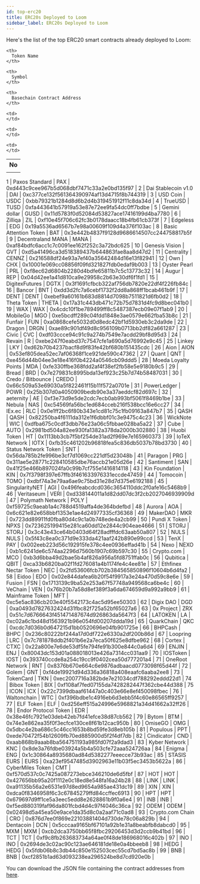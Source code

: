```yaml
---
id: top-erc20
title: ERC20s Deployed to Loom
sidebar_label: ERC20s Deployed to Loom
---
```


Here's the list of the top ERC20 smart contracts already deployed to Loom:

<table>
  <tr>
    <th>
      No
    </th>
    
    <th>
      Token Name
    </th>
    
    <th>
      Symbol
    </th>
    
    <th>
      Basechain Contract Address
    </th>
  </tr>
  
  <tr>
    <td>
    </td>
    
    <td>
    </td>
    
    <td>
    </td>
    
    <td>
    </td>
  </tr>
</table> 1 | Paxos Standard | PAX | 0xd443c9cee967b5d068dbf7471c33a2e0bd135f97 | 2 | Dai Stablecoin v1.0 | DAI | 0xc377ce132f561364390974af13d4715f8b744319 | 3 | USD Coin | USDC | 0xbb79321b1284d8d6b2d4b319451912f11c8da34d | 4 | TrueUSD | TUSD | 0xfa443641b57919a53e87e72ee9fa54dc0ff7bdbe | 5 | Gemini dollar | GUSD | 0x11d5783f0d52084d53827ace17416199d4ba7780 | 6 | Zilliqa | ZIL | 0xf10e45f706c62fc3b0178daacc18b4fb61cb373f | 7 | Edgeless | EDG | 0x19a5536ad6567b7e98a00609f109d4a376f103ac | 8 | Basic Attention Token | BAT | 0x3e442b4837f9128d9686614507cc244758817b5f | 9 | Decentraland MANA | MANA | 0xaf84bdfc6acc1c7c0091ee162f252c3a72bdc625 | 10 | Genesis Vision | GVT | 0xd5a41496ca3d518389437b644863fae8aa8d47d2 | 11 | Centrality | CENNZ | 0x216588df24e93a7ef40a35642484d16e13f82941 | 12 | Own | CHX | 0x10001e069cc08856f09fd321827fdb0edaf9b003 | 13 | Oyster Pearl | PRL | 0xf8ec62d6804b2280d4bdfe65811b7c5c13773c32 | 14 | Augur | REP | 0x04d42ee1a41d810ca9e29958c2b63e30df6f1fd1 | 15 | DigitexFutures | DGTX | 0x3f1691cfbcb322af756db7820e22df4f226fb84c | 16 | Bancor | BNT | 0xdd3d2fc7a6cebf1732f2dd8a868ff1bcab461b9f | 17 | DENT | DENT | 0xebef9a60161b683d8814d7098b7511821d6fb0d2 | 18 | Theta Token | THETA | 0x17a31c443db471c72b75d7831d4fc9d8bec041b0 | 19 | WAX | WAX | 0x4cdc10f1be789499ff8c5487387ecb09e07f1ab9 | 20 | MobileGo | MGO | 0xe5bcdff289c04fdd1848e3ae0579e662fba53b8c | 21 | Funfair | FUN | 0xa0868cefe5032d0d8edc42bf1d5930eb3c2da9de | 22 | Dragon | DRGN | 0xae89c901df49d8c956109b0713bb2df82a661287 | 23 | Civic | CVC | 0xdf03ccce94c91c9a274b7549e7acdd29bf8d95d3 | 24 | Revain | R | 0xebe247f0eabd37c7547cfe1a690a5d76992e9c45 | 25 | Linkey | LKY | 0xd62b70b4237bacf8d9f83fe42bf680b151435cdc | 26 | Aion | AION | 0x53ef805dea52ec7af06368f1ce921de590c47362 | 27 | Quant | QNT | 0xe456d44b04ee3e18e416f0b4224a0546cb09ddd5 | 28 | Moeda Loyalty Points | MDA | 0xfe330ffbe368fdd2af4f38ef2fb58e5e9180b9c5 | 29 | Bread | BRD | 0x7e279831c8995bda13ef923c25b7d74b58487031 | 30 | Credo / Bitbounce | CREDO | 0x66c509a53e69030a5f822461f15b11f572a0701e | 31 | PowerLedger | POWR | 0x25b307d0a4050909bedb90e3a37aeddcf82d697c | 32 | aeternity | AE | 0xf3e73d9e5de2cdc7ecb0ab993bf5061f8469b1be | 33 | Nebula | NAS | 0xc54569fa56bc1ed684cceb216f538bcc16e6cc27 | 34 | IEx.ec | RLC | 0x0e1ff2bc6f80b343e1cd81c75c1fb09163a847b7 | 35 | QASH | QASH | 0x82250ba4f6111da312e1f6dbbf01c3e9475c4c23 | 36 | WickNote | WIC | 0xdfba675c0cdf3dbb76e23a06c5fbbae028ba5a22 | 37 | Cube | AUTO | 0x2981bd504a82ee930fa1382a378da2000b302880 | 38 | Huobi Token | HT | 0x1113bb3cb7f5bf254de31ad2f969e7e165960373 | 39 | IoTeX Network | IOTX | 0xfb35c461202b96818fea5c836db5037b78bd3730 | 40 | Status Network Token | SNT | 0x56da785b2fe996be3cf7d1069cc221df5d23048b | 41 | Paragon | PRG | 0x311ae5e28771c228410585dbe76accb21e05d26e | 42 | Santiment | SAN | 0x41f25e466b897024fa0c99b7cf755e1416814118 | 43 | Kin Foundation | KIN | 0x7f3798f397e67ffb3f461633976331eccde47459 | 44 | Tomocoin | TOMO | 0xdbf74a3e79aa6ae9c75bd31e28d7d375e6192188 | 45 | SingularityNET | AGI | 0x496feabcdcd036c3654110ddc2f0afe16c5468b9 | 46 | Veritaseum | VERI | 0xd338144011a1d82dd07dc3f2cb2027046939909d | 47 | Polymath Network | POLY | 0xf59725c9aeab1a4c788d4519affa4de364bdefbd | 48 | Aurora | AOA | 0x6c621e82e658bbf1353e1ae4d24977335cf36368 | 49 | MakerDAO | MKR | 0x723dd89911fd0fba80d4c9c1a0b748ede4a2cb99 | 50 | Pundi X Token | NPXS | 0x723625199415e281ca60dd12e2844c904eae4666 | 51 | STORJ | STORJ | 0x3c43e43ce64b0403d64f28adfffdc63aab50a807 | 52 | NULS | NULS | 0x5f43c8ea0c371d9e333da421aaf242b890e99ccd | 53 | TenX | PAY | 0x002eeb223d56c192915fe378c4ee0936effad41b | 54 | Nexo | NEXO | 0xb1c6241de6c574aa2296d7560b1907c69b597c30 | 55 | Crypto.com | MCO | 0xb3d6bba49d2bae5b4af826a956a5fd8751ffab0c | 56 | Qubitica | QBIT | 0xca33b6820ba02f1fd276081a4b1174fe4c4ee81e | 57 | Ethfinex Nectar Token | NEC | 0x2fd53606fcb702b384565850896f10604b6d4fa2 | 58 | Eidoo | EDO | 0x02e844dafea6b20f54f9917a3e24a470d59c8e6e | 59 | Fusion | FSN | 0x1713139c9ba52e253a67f57748a949568ca6be4c | 60 | VeChain | VEN | 0x76b20b7a58d8ef389f3a6da674659d9a992a9bb9 | 61 | Mainframe Token | MFT | 0xc5e5ac836cb203e40f5542173c4ac5d95ee50303 | 62 | Digix DAO | DGD | 0xa0493d7827632424d31fbc82f725a52bf65027a6 | 63 | 0x Project | ZRX | 0x51c7d6766643f451471487674d926863da5647f3 | 64 | LATOKEN | LA | 0xc02a6c1bd48d1563921b96e054fd00207ddda19d | 65 | QuarkChain | QKC | 0xcdc7d036b0d647215d1bb0520696e04fb901725e | 66 | BHPCash | BHPC | 0x236c80222bf244a17d0df722e6330a2df200b86d | 67 | Loopring | LRC | 0x7c781878ddb2f401b6e2a7eca50f625e8dfbe962 | 68 | Cortex | CTXC | 0x22a800e7e6de53df5fe794fe91b300e844c0a6d4 | 69 | ENJIN | ENJ | 0x80043dc153d01a088018013e426a7314cc031aa9 | 70 | IOSToken | IOST | 0x393740ccde8a254c19cc9f0402cea50d777201a4 | 71 | OneRoot Network | RNT | 0x8376b670e664c6e9876adbaacd0773098f65d44f | 72 | Golem | GNT | 0xf4de19921d94d336a36818a408eaafc6aaba2ee8 | 73 | TokenCard | TKN | 0xec2007716a382bde7e21034cdf788292eddd22d1 | 74 | Bibox Token | BIX | 0xf108af7fed07155da7428282447f362cbe44d388 | 75 | ICON | ICX | 0x22c7399dbaaf61447a0c403e66e8ef450098fbec | 76 | Waltonchain | WTC | 0xf396bdbe1c4916eb6d3ebb5f4c60e86565ff9257 | 77 | ELF Token | ELF | 0xd256eff515a24996e5968821a34d41662a32ff26 | 78 | Endor Protocol Token | EDR | 0x38e46fc7921e03deb42eb7fd41efce38d87cb562 | 79 | Bytom | BTM | 0x74e3e862ea35f0f3ecfce130ce8f61b12cac950b | 80 | OmiseGO | OMG | 0x5dbc4e2ba686c5c46cc1653b8bd59fe3d8eb105b | 81 | Populous | PPT | 0xede70472f54b12609fb70ed885900d5f2f4df7db | 82 | Cindicator | CND | 0xaab868b9aaab8ba564751193a985fd07f2a9dad3 | 83 | Kyber Network | KNC | 0x8de3a76fdbe03924a5b4a503cfe72aaa524726aa | 84 | Enigma | ENG | 0x1c30864a8935680ad84d5382277eeecce73b93ac | 85 | STASIS EURS | EURS | 0xa23ef9547485d3902963e11b03f5ec3453b5622a | 86 | CyberMiles Token | CMT | 0xf570d537c0c7425a087273ebce346210de6d5fbf | 87 | HOT | HOT | 0x427656bb95a20f1112e0c18ed8e548fa16a24b28 | 88 | LINK | LINK | 0xa91135b56a2e6531e97d8ed9654a985ae431dc19 | 89 | XIN | XIN | 0xdca0f8346958f6c3c67845279ffd84ccffec6913 | 90 | HPT | HPT | 0x679697d9ff1ce5a3eec5edd8e2628861b9f0a6e4 | 91 | INB | INB | 0xf5ed880319faf96da801fcbd4d4c97f4046c36ca | 92 | ODEM | ODEM | 0x02498d5a45ea50e9ace1da35d8c0a2aaf71c0ad8 | 93 | Crypto.com Chain | CRO | 0x876d7ee0f869e22103881404d730de78c06a829b | 94 | Dentacoin | DCN | 0x5cccaa9165bf67101a92b1e31a8beabfb8dabcd0 | 95 | MXM | MXM | 0xcb2dca3750bb65f8fbc29206453d3d2ccb9b41bd | 96 | TCT | TCT | 0xf9c8fb263683734a64ae0f48de186968016c402b | 97 | INO | INO | 0x2694de3c02ac90c123ae646181de18e0a4bbeeb8 | 98 | HEDG | HEDG | 0x5fdb06b8c3db44c850e152503cec55cd7bd5ac8b | 99 | BNB | BNB | 0xcf2851b1ad63d093238ea296524be8d7cd920e0b | 

You can download the JSON file containing the contract addresses from [here](/developers/topTokensList.json).